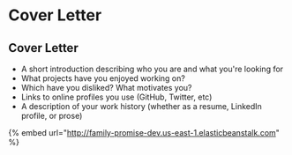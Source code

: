 # Cover Letter



## Cover Letter

* A short introduction describing who you are and what you're looking for
* What projects have you enjoyed working on?
* Which have you disliked? What motivates you?
* Links to online profiles you use (GitHub, Twitter, etc)
* A description of your work history (whether as a resume, LinkedIn profile, or prose)

{% embed url="http://family-promise-dev.us-east-1.elasticbeanstalk.com" %}
